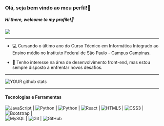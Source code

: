 ### Olá, seja bem vindo ao meu perfil!👋

##### Hi there, welcome to my profile!👋

[<img src="https://img.shields.io/badge/LinkedIn-0077B5?style=for-the-badge&logo=linkedin&logoColor=white" />](https://www.linkedin.com/in/rafael-almeida-998608192/)

____________________________________________________

- 💻 Cursando o último ano do Curso Técnico em Informática Integrado ao Ensino médio no Instituto Federal de São Paulo - Campus Campinas.

- 🎯 Tenho interesse na área de desenvolvimento front-end, mas estou sempre disposto a enfrentar novos desafios.

_______________________________________________

![YOUR github stats](https://github-readme-stats.vercel.app/api?username=Rafael1302&theme=dark&show_icons=true) 

____________

#### Tecnologias e Ferramentas

![JavaScript](https://img.shields.io/badge/-JavaScript-black?style=flat-square&logo=javascript) |
![Python](https://img.shields.io/badge/%20%20%20%20-C-black) |
![Python](https://img.shields.io/badge/-Python-black?style=flat-square&logo=Python) |
![React](https://img.shields.io/badge/-React-black?style=flat-square&logo=react) |
![HTML5](https://img.shields.io/badge/-HTML5-E34F26?style=flat-square&logo=html5&logoColor=white) |
![CSS3](https://img.shields.io/badge/-CSS3-1572B6?style=flat-square&logo=css3) |  
![Bootstrap](https://img.shields.io/badge/-Bootstrap-563D7C?style=flat-square&logo=bootstrap) |  
![MySQL](https://img.shields.io/badge/-MySQL-black?style=flat-square&logo=mysql) |
![Git](https://img.shields.io/badge/-Git-black?style=flat-square&logo=git) |
![GitHub](https://img.shields.io/badge/-GitHub-181717?style=flat-square&logo=github)

